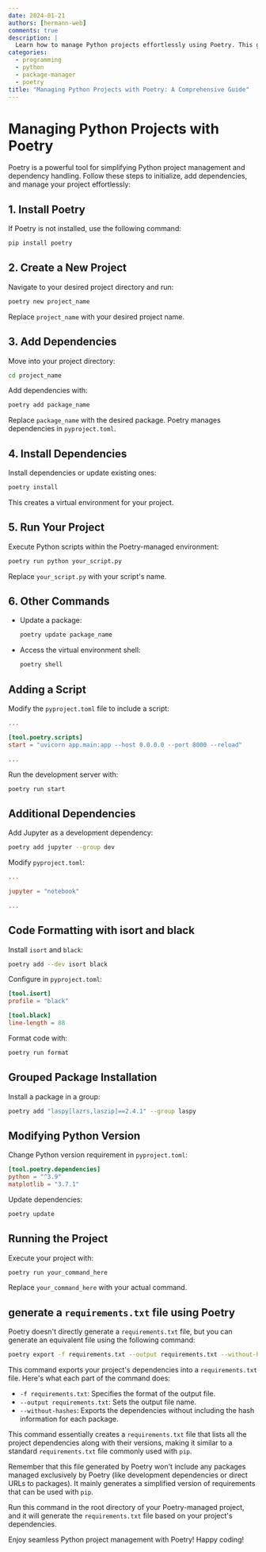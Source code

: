 ```yaml
---
date: 2024-01-21
authors: [hermann-web]
comments: true
description: |
  Learn how to manage Python projects effortlessly using Poetry. This guide provides step-by-step instructions for installation, project initialization, dependency management, script addition, code formatting, and more. Explore the power of Poetry for streamlined Python development.
categories:
  - programming
  - python
  - package-manager
  - poetry
title: "Managing Python Projects with Poetry: A Comprehensive Guide"
---
```


# Managing Python Projects with Poetry

Poetry is a powerful tool for simplifying Python project management and dependency handling. Follow these steps to initialize, add dependencies, and manage your project effortlessly:

## 1. Install Poetry
If Poetry is not installed, use the following command:

```bash
pip install poetry
```

<!-- more -->

## 2. Create a New Project
Navigate to your desired project directory and run:

```bash
poetry new project_name
```

Replace `project_name` with your desired project name.

## 3. Add Dependencies
Move into your project directory:

```bash
cd project_name
```

Add dependencies with:

```bash
poetry add package_name
```

Replace `package_name` with the desired package. Poetry manages dependencies in `pyproject.toml`.

## 4. Install Dependencies
Install dependencies or update existing ones:

```bash
poetry install
```

This creates a virtual environment for your project.

## 5. Run Your Project
Execute Python scripts within the Poetry-managed environment:

```bash
poetry run python your_script.py
```

Replace `your_script.py` with your script's name.

## 6. Other Commands
- Update a package:

  ```bash
  poetry update package_name
  ```

- Access the virtual environment shell:

  ```bash
  poetry shell
  ```

## Adding a Script
Modify the `pyproject.toml` file to include a script:

```toml
...

[tool.poetry.scripts]
start = "uvicorn app.main:app --host 0.0.0.0 --port 8000 --reload"

...
```

Run the development server with:

```bash
poetry run start
```

## Additional Dependencies
Add Jupyter as a development dependency:

```bash
poetry add jupyter --group dev
```

Modify `pyproject.toml`:

```toml
...

jupyter = "notebook"

...
```

## Code Formatting with isort and black
Install `isort` and `black`:

```bash
poetry add --dev isort black
```

Configure in `pyproject.toml`:

```toml
[tool.isort]
profile = "black"

[tool.black]
line-length = 88
```

Format code with:

```bash
poetry run format
```

## Grouped Package Installation
Install a package in a group:

```bash
poetry add "laspy[lazrs,laszip]==2.4.1" --group laspy
```

## Modifying Python Version
Change Python version requirement in `pyproject.toml`:

```toml
[tool.poetry.dependencies]
python = "^3.9"
matplotlib = "3.7.1"
```

Update dependencies:

```bash
poetry update
```

## Running the Project
Execute your project with:

```bash
poetry run your_command_here
```

Replace `your_command_here` with your actual command.

## generate a `requirements.txt` file using Poetry

Poetry doesn't directly generate a `requirements.txt` file, but you can generate an equivalent file using the following command:

```bash
poetry export -f requirements.txt --output requirements.txt --without-hashes
```

This command exports your project's dependencies into a `requirements.txt` file. Here's what each part of the command does:

- `-f requirements.txt`: Specifies the format of the output file.
- `--output requirements.txt`: Sets the output file name.
- `--without-hashes`: Exports the dependencies without including the hash information for each package.

This command essentially creates a `requirements.txt` file that lists all the project dependencies along with their versions, making it similar to a standard `requirements.txt` file commonly used with `pip`.

Remember that this file generated by Poetry won't include any packages managed exclusively by Poetry (like development dependencies or direct URLs to packages). It mainly generates a simplified version of requirements that can be used with `pip`.

Run this command in the root directory of your Poetry-managed project, and it will generate the `requirements.txt` file based on your project's dependencies.



Enjoy seamless Python project management with Poetry! Happy coding!
